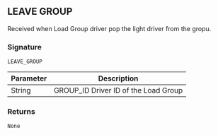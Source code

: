 ## LEAVE GROUP

Received when Load Group driver pop the light driver from the gropu.

### Signature

`LEAVE_GROUP`

| Parameter | Description |
| --- | --- |
| String | GROUP\_ID Driver ID of the Load Group |

### Returns

`None`

